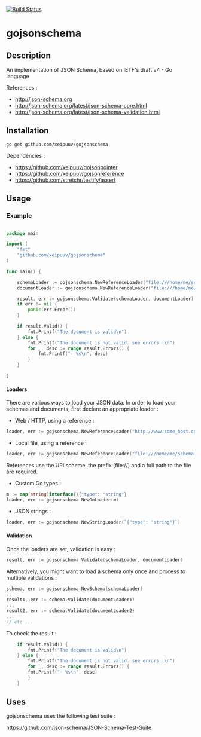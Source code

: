[![Build Status](https://travis-ci.org/xeipuuv/gojsonschema.svg)](https://travis-ci.org/xeipuuv/gojsonschema)

# gojsonschema

## Description

An implementation of JSON Schema, based on IETF's draft v4 - Go language

References :

* http://json-schema.org
* http://json-schema.org/latest/json-schema-core.html
* http://json-schema.org/latest/json-schema-validation.html

## Installation

```
go get github.com/xeipuuv/gojsonschema
```

Dependencies :
* https://github.com/xeipuuv/gojsonpointer
* https://github.com/xeipuuv/gojsonreference
* https://github.com/stretchr/testify/assert

## Usage 

### Example

```go

package main

import (
    "fmt"
    "github.com/xeipuuv/gojsonschema"
)

func main() {

	schemaLoader := gojsonschema.NewReferenceLoader("file:///home/me/schema.json")
	documentLoader := gojsonschema.NewReferenceLoader("file:///home/me/document.json")

    result, err := gojsonschema.Validate(schemaLoader, documentLoader)
    if err != nil {
        panic(err.Error())
    }

    if result.Valid() {
        fmt.Printf("The document is valid\n")
    } else {
        fmt.Printf("The document is not valid. see errors :\n")
        for _, desc := range result.Errors() {
            fmt.Printf("- %s\n", desc)
        }
    }

}


```

#### Loaders

There are various ways to load your JSON data.
In order to load your schemas and documents, 
first declare an appropriate loader :

* Web / HTTP, using a reference :

```go
loader, err := gojsonschema.NewReferenceLoader("http://www.some_host.com/schema.json")
```

* Local file, using a reference :

```go
loader, err := gojsonschema.NewReferenceLoader("file:///home/me/schema.json")
```

References use the URI scheme, the prefix (file://) and a full path to the file are required.

* Custom Go types :

```go
m := map[string]interface{}{"type": "string"}
loader, err := gojsonschema.NewGoLoader(m)
```

* JSON strings :

```go
loader, err := gojsonschema.NewStringLoader(`{"type": "string"}`)
```

#### Validation

Once the loaders are set, validation is easy :

```go
result, err := gojsonschema.Validate(schemaLoader, documentLoader)
```

Alternatively, you might want to load a schema only once and process to multiple validations :

```go
schema, err := gojsonschema.NewSchema(schemaLoader)
...
result1, err := schema.Validate(documentLoader1)
...
result2, err := schema.Validate(documentLoader2)
...
// etc ...
```

To check the result :

```go
    if result.Valid() {
    	fmt.Printf("The document is valid\n")
    } else {
        fmt.Printf("The document is not valid. see errors :\n")
        for _, desc := range result.Errors() {
	    fmt.Printf("- %s\n", desc)
        }
    }
```

## Uses

gojsonschema uses the following test suite :

https://github.com/json-schema/JSON-Schema-Test-Suite
